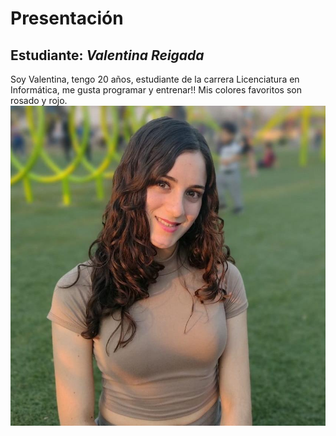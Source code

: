 # Presentación

## Estudiante: _Valentina Reigada_



Soy Valentina, tengo 20 años, estudiante de la carrera Licenciatura en Informática,  me gusta programar y entrenar!! Mis colores favoritos son rosado y rojo.
![Yo](WhatsApp%20Image%202021-08-30%20at%2019.50.04.jpeg)



